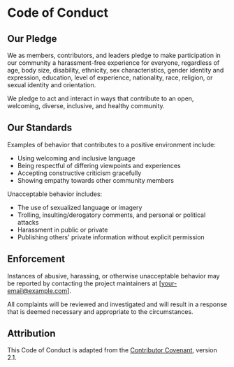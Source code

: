# Code of Conduct

## Our Pledge

We as members, contributors, and leaders pledge to make participation in our community a harassment-free experience for everyone, regardless of age, body size, disability, ethnicity, sex characteristics, gender identity and expression, education, level of experience, nationality, race, religion, or sexual identity and orientation.

We pledge to act and interact in ways that contribute to an open, welcoming, diverse, inclusive, and healthy community.

## Our Standards

Examples of behavior that contributes to a positive environment include:

- Using welcoming and inclusive language
- Being respectful of differing viewpoints and experiences
- Accepting constructive criticism gracefully
- Showing empathy towards other community members

Unacceptable behavior includes:

- The use of sexualized language or imagery
- Trolling, insulting/derogatory comments, and personal or political attacks
- Harassment in public or private
- Publishing others' private information without explicit permission

## Enforcement

Instances of abusive, harassing, or otherwise unacceptable behavior may be reported by contacting the project maintainers at [your-email@example.com].

All complaints will be reviewed and investigated and will result in a response that is deemed necessary and appropriate to the circumstances.

## Attribution

This Code of Conduct is adapted from the [Contributor Covenant](https://www.contributor-covenant.org), version 2.1.
